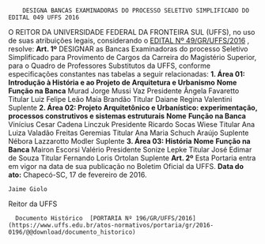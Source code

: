         DESIGNA BANCAS EXAMINADORAS DO PROCESSO SELETIVO SIMPLIFICADO DO EDITAL 049 UFFS 2016  

 O REITOR DA UNIVERSIDADE FEDERAL DA FRONTEIRA SUL (UFFS), no uso de suas atribuições legais, considerando o [EDITAL Nº 49/GR/UFFS/2016](https://www.uffs.edu.br/atos-normativos/edital/gr/2016-0049)  , resolve:   **Art. 1º** DESIGNAR as Bancas Examinadoras do processo Seletivo Simplificado para Provimento de Cargos da Carreira do Magistério Superior, para o Quadro de Professores Substitutos da UFFS, conforme especificações constantes nas tabelas a seguir relacionadas: **1. Área 01: Introdução à História e ao Projeto de Arquitetura e Urbanismo**      **Nome**    **Função na Banca**      Murad Jorge Mussi Vaz   Presidente     Ângela Favaretto   Titular     Luiz Felipe Leão Maia Brandão   Titular     Daiane Regina Valentini   Suplente      **2. Área 02: Projeto Arquitetônico e Urbanístico: experimentação, processos construtivos e sistemas estruturais**      **Nome**    **Função na Banca**      Vinícius Cesar Cadena Linczuk   Presidente     Ricardo Socas Wiese   Titular     Ana Luiza Valadão Freitas Geremias   Titular     Ana Maria Schuch Araújo   Suplente     Nébora Lazzarotto Modler   Suplente      **3. Área 03: História**      **Nome**    **Função na Banca**      Mairon Escorsi Valério   Presidente     Sonize Lepke   Titular     José Edimar de Souza   Titular     Fernando Loris Ortolan   Suplente       **Art. 2º** Esta Portaria entra em vigor na data de sua publicação no Boletim Oficial da UFFS.      **Data do ato:** Chapecó-SC, 17 de fevereiro de 2016.   
 

    Jaime Giolo   
 Reitor da UFFS 

      Documento Histórico  [PORTARIA Nº 196/GR/UFFS/2016](https://www.uffs.edu.br/atos-normativos/portaria/gr/2016-0196/@@download/documento_historico)     
      
